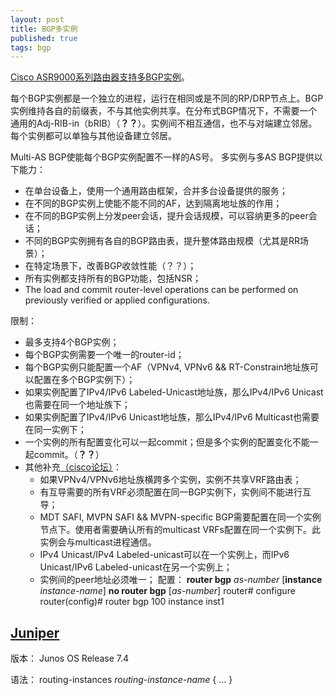 ```yaml
---
layout: post
title: BGP多实例
published: true
tags: bgp
---
```


[Cisco ASR9000系列路由器支持多BGP实例](http://www.cisco.com/c/en/us/td/docs/routers/asr9000/software/asr9k_r5-2/routing/command/reference/b_routing_cr52xasr9k/b_routing_cr52xasr9k_chapter_01.html)。

每个BGP实例都是一个独立的进程，运行在相同或是不同的RP/DRP节点上。BGP实例维持各自的前缀表，不与其他实例共享。在分布式BGP情况下，不需要一个通用的Adj-RIB-in（bRIB）（**？？**）。实例间不相互通信，也不与对端建立邻居。每个实例都可以单独与其他设备建立邻居。

Multi-AS BGP使能每个BGP实例配置不一样的AS号。
多实例与多AS BGP提供以下能力：
- 在单台设备上，使用一个通用路由框架，合并多台设备提供的服务；
- 在不同的BGP实例上使能不能不同的AF，达到隔离地址族的作用；
- 在不同的BGP实例上分发peer会话，提升会话规模，可以容纳更多的peer会话；
- 不同的BGP实例拥有各自的BGP路由表，提升整体路由规模（尤其是RR场景）；
- 在特定场景下，改善BGP收敛性能（？？）；
- 所有实例都支持所有的BGP功能，包括NSR；
- The load and commit router-level operations can be performed on previously verified or applied configurations.

限制：
- 最多支持4个BGP实例；
- 每个BGP实例需要一个唯一的router-id；
- 每个BGP实例只能配置一个AF（VPNv4, VPNv6 && RT-Constrain地址族可以配置在多个BGP实例下）；
- 如果实例配置了IPv4/IPv6 Labeled-Unicast地址族，那么IPv4/IPv6 Unicast也需要在同一个地址族下；
- 如果实例配置了IPv4/IPv6 Unicast地址族，那么IPv4/IPv6 Multicast也需要在同一实例下；
- 一个实例的所有配置变化可以一起commit；但是多个实例的配置变化不能一起commit。（**？？**）
- 其他补充[（cisco论坛）](https://supportforums.cisco.com/discussion/11719386/bgp-multi-instances)：
    - 如果VPNv4/VPNv6地址族横跨多个实例，实例不共享VRF路由表；
    - 有互导需要的所有VRF必须配置在同一BGP实例下，实例间不能进行互导；
    - MDT SAFI, MVPN SAFI && MVPN-specific BGP需要配置在同一个实例节点下。使用者需要确认所有的multicast VRFs配置在同一个实例下。此实例会与multicast进程通信。
    - IPv4 Unicast/IPv4 Labeled-unicast可以在一个实例上，而IPv6 Unicast/IPv6 Labeled-unicast在另一个实例上；
    - 实例间的peer地址必须唯一；
配置： 
	**router bgp** *as-number* [**instance** *instance-name*]
	**no router bgp** [*as-number*]
router# configure
router(config)# router bgp 100 instance inst1

## [Juniper](https://www.juniper.net/techpubs/en_US/junos/topics/reference/configuration-statement/routing-instances-edit.html)

版本： Junos OS Release 7.4

语法： routing-instances *routing-instance-name* { ... }






